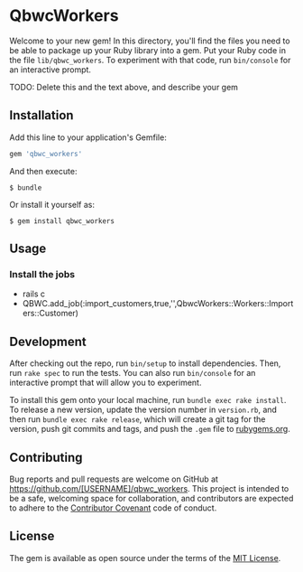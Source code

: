 # QbwcWorkers

Welcome to your new gem! In this directory, you'll find the files you need to be able to package up your Ruby library into a gem. Put your Ruby code in the file `lib/qbwc_workers`. To experiment with that code, run `bin/console` for an interactive prompt.

TODO: Delete this and the text above, and describe your gem

## Installation

Add this line to your application's Gemfile:

```ruby
gem 'qbwc_workers'
```

And then execute:

    $ bundle

Or install it yourself as:

    $ gem install qbwc_workers

## Usage


### Install the jobs

* rails c
* QBWC.add_job(:import_customers,true,'',QbwcWorkers::Workers::Importers::Customer)


## Development

After checking out the repo, run `bin/setup` to install dependencies. Then, run `rake spec` to run the tests. You can also run `bin/console` for an interactive prompt that will allow you to experiment.

To install this gem onto your local machine, run `bundle exec rake install`. To release a new version, update the version number in `version.rb`, and then run `bundle exec rake release`, which will create a git tag for the version, push git commits and tags, and push the `.gem` file to [rubygems.org](https://rubygems.org).

## Contributing

Bug reports and pull requests are welcome on GitHub at https://github.com/[USERNAME]/qbwc_workers. This project is intended to be a safe, welcoming space for collaboration, and contributors are expected to adhere to the [Contributor Covenant](http://contributor-covenant.org) code of conduct.


## License

The gem is available as open source under the terms of the [MIT License](http://opensource.org/licenses/MIT).

